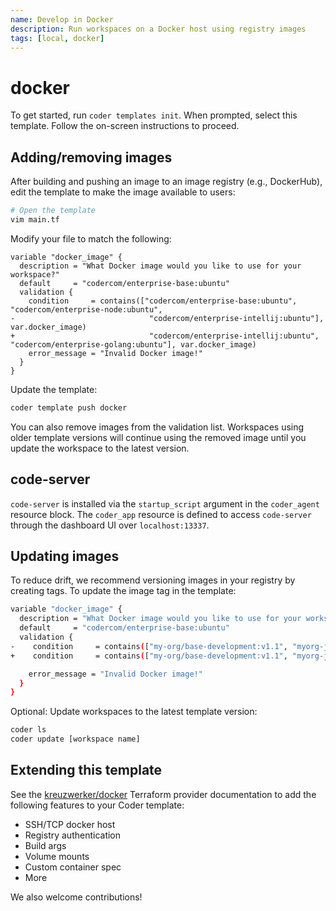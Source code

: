 ```yaml
---
name: Develop in Docker
description: Run workspaces on a Docker host using registry images
tags: [local, docker]
---
```


# docker

To get started, run `coder templates init`. When prompted, select this template.
Follow the on-screen instructions to proceed.

## Adding/removing images

After building and pushing an image to an image registry (e.g., DockerHub), edit
the template to make the image available to users:

```sh
# Open the template
vim main.tf
```

Modify your file to match the following:

```hcl
variable "docker_image" {
  description = "What Docker image would you like to use for your workspace?"
  default     = "codercom/enterprise-base:ubuntu"
  validation {
    condition     = contains(["codercom/enterprise-base:ubuntu", "codercom/enterprise-node:ubuntu",
-                              "codercom/enterprise-intellij:ubuntu"], var.docker_image)
+                              "codercom/enterprise-intellij:ubuntu", "codercom/enterprise-golang:ubuntu"], var.docker_image)
    error_message = "Invalid Docker image!"
  }
}
```

Update the template:

```sh
coder template push docker
```

You can also remove images from the validation list. Workspaces using older template versions will continue using
the removed image until you update the workspace to the latest version.

## code-server

`code-server` is installed via the `startup_script` argument in the `coder_agent`
resource block. The `coder_app` resource is defined to access `code-server` through
the dashboard UI over `localhost:13337`.

## Updating images

To reduce drift, we recommend versioning images in your registry by creating tags. To update the image tag in the template:

```sh
variable "docker_image" {
  description = "What Docker image would you like to use for your workspace?"
  default     = "codercom/enterprise-base:ubuntu"
  validation {
-    condition     = contains(["my-org/base-development:v1.1", "myorg-java-development:v1.1"], var.docker_image)
+    condition     = contains(["my-org/base-development:v1.1", "myorg-java-development:v1.2"], var.docker_image)

    error_message = "Invalid Docker image!"
  }
}
```

Optional: Update workspaces to the latest template version:

```sh
coder ls
coder update [workspace name]
```

## Extending this template

See the [kreuzwerker/docker](https://registry.terraform.io/providers/kreuzwerker/docker) Terraform provider documentation to
add the following features to your Coder template:

- SSH/TCP docker host
- Registry authentication
- Build args
- Volume mounts
- Custom container spec
- More

We also welcome contributions!
